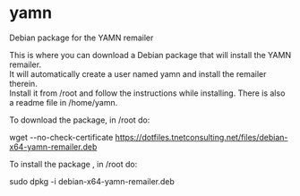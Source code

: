 # yamn
Debian package for the YAMN remailer

This is where you can download a Debian package that will install the YAMN remailer.  
It will automatically create a user named yamn and install the remailer therein.  
Install it from /root and follow the instructions while installing.  There is also  
a readme file in /home/yamn.  
  
  To download the package, in /root do:  
  
wget --no-check-certificate https://dotfiles.tnetconsulting.net/files/debian-x64-yamn-remailer.deb  

  
To install the package , in /root do:  
 
 sudo dpkg -i debian-x64-yamn-remailer.deb  
 

